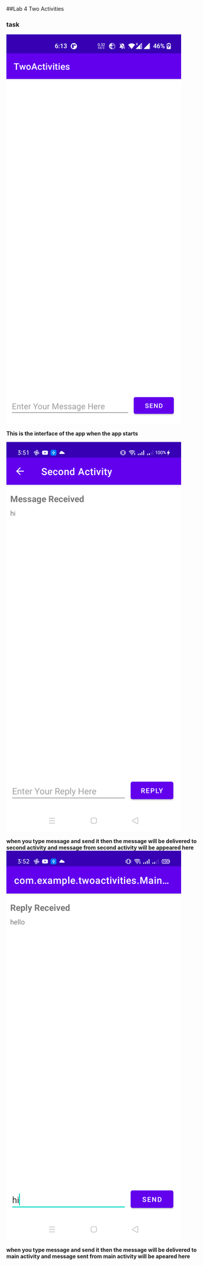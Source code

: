 ##Lab 4 Two Activities

### task

![img](ss1.png)

**This is the interface of the app when the app starts**

![img](ss2.png)

**when you type message and send it then the message will be delivered to second activity and message from second activity will be appeared here**
![img](ss3.png)

**when you type message and send it then the message will be delivered to main activity
and message sent from main activity will be apeared here**